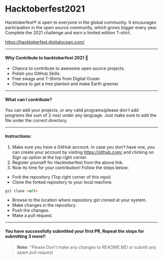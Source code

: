 # Hacktoberfest2021
Hacktoberfest® is open to everyone in the global community. It encourages participation in the open source community, which grows bigger every year. Complete the 2021 challenge and earn a limited edition T-shirt.

https://hacktoberfest.digitalocean.com/

-----
#### Why Contribute to hacktoberfest 2021 🙌

- Chance to contribute to awesome open source projects.
- Polish you GitHub Skills.
- Free swags and T-Shirts from Digital Ocean
- Chance to get a tree planted and make Earth greener

-----
#### What can I contribute?
You can add your projects, or any valid programs(please don't add programs like sum of 2 nos) under any language. Just make sure to add the file under the correct directory.

-----
#### Instructions:
1. Make sure you have a GitHub account. In case you don't have one, you can create your account by visiting https://github.com/ and clicking on Sign up option at the top right corner.
2. Register yourself for Hacktoberfest from the above link.
3. Now its time for your contribution! Follow the steps below:
* Fork the repository (Top right corner of this repo)
* Clone the forked repository to your local machine.
```markdown
git clone <url>
```
* Browse to the location where repository got cloned at your system.
* Make changes in the repository.
* Push the changes.
* Make a pull request.

-----
#### You have successfully submitted your first PR, Repeat the steps for submitting 3 more!!
> **Note:** "Please Don't make any changes to README.MD or submit any spam pull request
